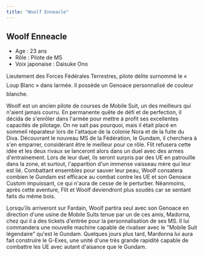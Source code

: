 ```yaml
---
title: "Woolf Enneacle"
---
```


Woolf Enneacle
--------------


- Age : 23 ans  
- Rôle : Pilote de MS  
- Voix japonaise : Daisuke Ono


Lieutement des Forces Fédérales Terrestres, pilote délite surnommé le « Loup Blanc » dans larmée. Il possède un Genoace personnalisé de couleur blanche. 


Woolf est un ancien pilote de courses de Mobile Suit, un des meilleurs qui n'aient jamais courru. En permanente quête de défi et de perfection, il décida de s'enrôler dans l'armée pour mettre à profit ses excellentes capacités de pilotage. On ne sait pas pourquoi, mais il était placé en sommeil réparateur lors de l'attaque de la colonie Nora et de la fuite du Diva. Découvrant le nouveau MS de la Fédération, le Gundam, il cherchera à s'en emparrer, considérant être le meilleur pour ce rôle. Flit refusera cette idée et les deux rivaux se lanceront alors dans un duel avec des armes d'entrainement. Lors de leur duel, ils seront surpris par des UE en patrouille dans la zone, et surtout, l'apparition d'un immense vaisseau mère qui leur est lié. Combattant ensembles pour sauver leur peau, Woolf consatera combien le Gundam est efficace au combat contre les UE et son Genoace Custom impuissant, ce qui n'aura de cesse de le perturber. Néanmoins, après cette aventure, Flit et Woolf deviendront plus soudés car se sentant faits du même bois.


Lorsqu'ils arriveront sur Fardain, Woolf partira seul avec son Genoace en direction d'une usine de Mobile Suits tenue par un de ces amis, Madorna, chez qui il a des tickets d'entrée pour la personnalisation de ses MS. Il lui commandera une nouvelle machine capable de rivaliser avec le "Mobile Suit légendaire" qu'est le Gundam. Quelques jours plus tard, Mardonna lui aura fait construire le G-Exes, une unité d'une très grande rapidité capable de combattre les UE avec autant d'aisance que le Gundam. 

